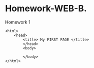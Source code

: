 # Homework-WEB-B.
Homework 1

<!DOCTYPE html>
    <html>
        <head>
            <title> My FIRST PAGE </title>
            </head>
            <body>
            
            </body>
    </html>
 